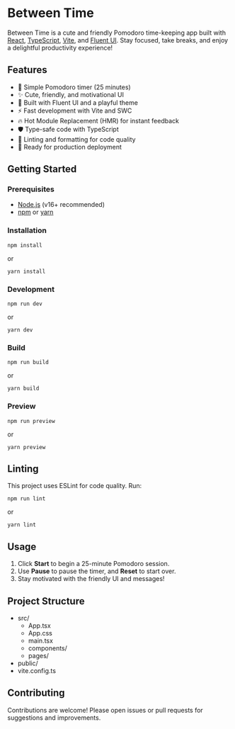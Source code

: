 ﻿# Between Time

Between Time is a cute and friendly Pomodoro time-keeping app built with [React](https://react.dev/), [TypeScript](https://www.typescriptlang.org/), [Vite](https://vitejs.dev/), and [Fluent UI](https://react.fluentui.dev/). Stay focused, take breaks, and enjoy a delightful productivity experience!

## Features

- 🍅 Simple Pomodoro timer (25 minutes)
- ✨ Cute, friendly, and motivational UI
- 🎨 Built with Fluent UI and a playful theme
- ⚡️ Fast development with Vite and SWC
- 🔥 Hot Module Replacement (HMR) for instant feedback
- 🛡️ Type-safe code with TypeScript
- 🧹 Linting and formatting for code quality
- 🚀 Ready for production deployment

## Getting Started

### Prerequisites

- [Node.js](https://nodejs.org/) (v16+ recommended)
- [npm](https://www.npmjs.com/) or [yarn](https://yarnpkg.com/)

### Installation

`npm install`

or

`yarn install`

### Development

`npm run dev`

or

`yarn dev`

### Build

`npm run build`

or

`yarn build`

### Preview

`npm run preview`

or

`yarn preview`

## Linting

This project uses ESLint for code quality. Run:

`npm run lint`

or

`yarn lint`

## Usage

1. Click **Start** to begin a 25-minute Pomodoro session.
2. Use **Pause** to pause the timer, and **Reset** to start over.
3. Stay motivated with the friendly UI and messages!

## Project Structure

- src/
  - App.tsx
  - App.css
  - main.tsx
  - components/
  - pages/
- public/
- vite.config.ts

## Contributing

Contributions are welcome! Please open issues or pull requests for suggestions and improvements.
